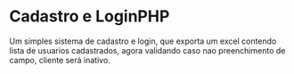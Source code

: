 # Cadastro e LoginPHP
Um simples sistema de cadastro e login, que exporta um excel contendo lista de usuarios cadastrados, agora validando caso nao preenchimento de campo, cliente será inativo.
